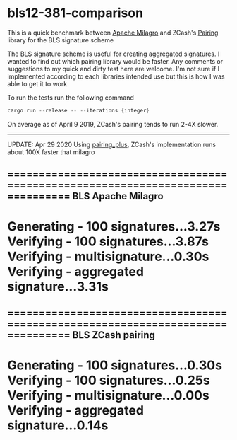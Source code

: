 # bls12-381-comparison
This is a quick benchmark between [Apache Milagro](https://github.com/apache/incubator-milagro-crypto) and
ZCash's [Pairing](https://crates.io/crates/pairing) library for the BLS signature scheme

The BLS signature scheme is useful for creating aggregated signatures. I wanted to find out which pairing library would be faster.
Any comments or suggestions to my quick and dirty test here are welcome. I'm not sure if I implemented according to each
libraries intended use but this is how I was able to get it to work.

To run the tests run the following command
```rust
cargo run --release -- --iterations {integer}
```

On average as of April 9 2019, ZCash's pairing tends to run 2-4X slower.


-----

UPDATE: Apr 29 2020
Using [pairing_plus](https://crates.io/crates/pairing-plus), ZCash's implementation runs about
100X faster that milagro

================================================================================
BLS Apache Milagro
------------------
Generating - 100 signatures...3.27s
Verifying - 100 signatures...3.87s
Verifying - multisignature...0.30s
Verifying - aggregated signature...3.31s
================================================================================


================================================================================
BLS ZCash pairing
-----------------
Generating - 100 signatures...0.30s
Verifying - 100 signatures...0.25s
Verifying - multisignature...0.00s
Verifying - aggregated signature...0.14s
================================================================================

